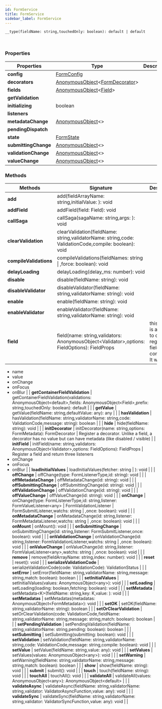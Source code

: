 ```yaml
---
id: FormService
title: FormService
sidebar_label: FormService
---
```


```tsx
__type(fieldName: string,touchedOnly: boolean): default | default
```
<br/>



### Properties

| Properties | Type | Description |
| --------- | ---- | ----------- |
| **config** | [FormConfig](/framework-api/types/FormConfig.md) |  |
| **decorators** | [AnonymousObject](/framework-api/interfaces/AnonymousObject.md)<[FormDecorator](/framework-api/types/FormDecorator.md)\> |  |
| **fields** | [AnonymousObject](/framework-api/interfaces/AnonymousObject.md)<[Field](/framework-api/interfaces/Field.md)\> |  |
| **getValidation** |  |  |
| **initializing** | boolean |  |
| **listeners** |  |  |
| **metadataChange** | [AnonymousObject](/framework-api/interfaces/AnonymousObject.md)<\> |  |
| **pendingDispatch** |  |  |
| **state** | [FormState](/framework-api/interfaces/FormState.md) |  |
| **submittingChange** | [AnonymousObject](/framework-api/interfaces/AnonymousObject.md)<\> |  |
| **validationChange** | [AnonymousObject](/framework-api/interfaces/AnonymousObject.md)<\> |  |
| **valueChange** | [AnonymousObject](/framework-api/interfaces/AnonymousObject.md)<\> |  |


### Methods

| Methods | Signature | Description |
| --------- | ---- | ----------- |
| **add** | add(fieldArrayName: string,initialValue: ): void |  |
| **addField** | addField(field: Field): void |  |
| **callSaga** | callSaga(sagaName: string,args: ): void |  |
| **clearValidation** | clearValidation(fieldName: string,validatorName: string,code: ValidationCode,compile: boolean): void |  |
| **compileValidations** | compileValidations(fieldNames: string \| ,force: boolean): void |  |
| **delayLoading** | delayLoading(delay_ms: number): void |  |
| **disable** | disable(fieldName: string): void |  |
| **disableValidator** | disableValidator(fieldName: string,validatorName: string): void |  |
| **enable** | enable(fieldName: string): void |  |
| **enableValidator** | enableValidator(fieldName: string,validatorName: string): void |  |
| **field** | field(name: string,validators: AnonymousObject<Validator\>,options: FieldOptions): FieldProps | this method is an helper to quickly register a field from a component. It will return  
  - name  
  - value  
  - onChange  
  - onFocus  
  - onBlur |
| **getContainerFieldValidation** | getContainerFieldValidation(validations: AnonymousObject<default\>,fields: AnonymousObject<Field\>,prefix: string,touchedOnly: boolean): default |  |
| **getValue** | getValue(fieldName: string,defaultValue: any): any |  |
| **hasValidation** | hasValidation(fieldName: string,validatorName: string,code: ValidationCode,message: string): boolean |  |
| **hide** | hide(fieldName: string): void |  |
| **initDecorator** | initDecorator(name: string,options: FormMetadata): FormDecorator | Register a decorator. Unlike a field, a decorator has no value but can have metadata (like disabled / visible) |
| **initField** | initField(name: string,validators: AnonymousObject<Validator\>,options: FieldOptions): FieldProps | Register a field and return three listeners  
  - onChange  
  - onFocus  
  - onBlur |
| **loadInitialValues** | loadInitialValues(fetcher: string \| ): void |  |
| **offChange** | offChange(type: FormListenerType,id: string): void |  |
| **offMetadataChange** | offMetadataChange(id: string): void |  |
| **offSubmittingChange** | offSubmittingChange(id: string): void |  |
| **offValidationChange** | offValidationChange(id: string): void |  |
| **offValueChange** | offValueChange(id: string): void |  |
| **onChange** | onChange(type: FormListenerType,id: string,listener: FormValueListener<any\> \| FormValidationListener \| FormSubmitListener,watchs: string \| ,once: boolean): void |  |
| **onMetadataChange** | onMetadataChange(id: string,listener: FormMetadataListener,watchs: string \| ,once: boolean): void |  |
| **onMount** | onMount(): void |  |
| **onSubmittingChange** | onSubmittingChange(id: string,listener: FormSubmitListener,once: boolean): void |  |
| **onValidationChange** | onValidationChange(id: string,listener: FormValidationListener,watchs: string \| ,once: boolean): void |  |
| **onValueChange** | onValueChange(id: string,listener: FormValueListener<any\>,watchs: string \| ,once: boolean): void |  |
| **remove** | remove(fieldArrayName: string,index: number): void |  |
| **reset** | reset(): void |  |
| **serializeValidationCode** | serializeValidationCode(code: ValidationCode): ValidationStatus |  |
| **setError** | setError(fieldName: string,validatorName: string,message: string,match: boolean): boolean |  |
| **setInitialValues** | setInitialValues(values: AnonymousObject<any\>): void |  |
| **setLoading** | setLoading(loading: boolean,fetching: boolean): void |  |
| **setMetadata** | setMetadata<K\>(fieldName: string,key: K,value: ): void |  |
| **setMetadatas** | setMetadatas(metadatas: AnonymousObject<FormMetadata\>): void |  |
| **setOK** | setOK(fieldName: string,validatorName: string): boolean |  |
| **setOrClearValidation** | setOrClearValidation(code: ValidationCode,fieldName: string,validatorName: string,message: string,match: boolean): boolean |  |
| **setPendingValidation** | setPendingValidation(fieldName: string,validatorName: string,pending: boolean): boolean |  |
| **setSubmitting** | setSubmitting(submitting: boolean): void |  |
| **setValidation** | setValidation(fieldName: string,validatorName: string,code: ValidationCode,message: string,compile: boolean): void |  |
| **setValue** | setValue(fieldName: string,value: any): void |  |
| **setValues** | setValues(values: AnonymousObject<any\>): void |  |
| **setWarning** | setWarning(fieldName: string,validatorName: string,message: string,match: boolean): boolean |  |
| **show** | show(fieldName: string): void |  |
| **submit** | submit(): void |  |
| **touch** | touch(fieldName: string): void |  |
| **touchAll** | touchAll(): void |  |
| **validateAll** | validateAll(values: AnonymousObject<any\>): AnonymousObject<default\> |  |
| **validateAsync** | validateAsync(fieldName: string,validatorName: string,validator: ValidatorAsyncFunction,value: any): void |  |
| **validateSync** | validateSync(fieldName: string,validatorName: string,validator: ValidatorSyncFunction,value: any): void |  |
